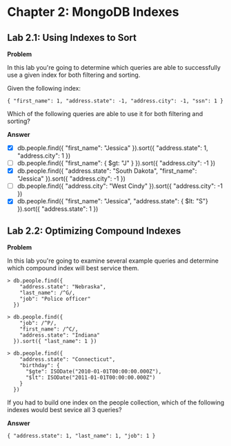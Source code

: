 # Chapter 2: MongoDB Indexes

## Lab 2.1: Using Indexes to Sort

**Problem**

In this lab you're going to determine which queries are able to successfully use a given index for both filtering and sorting.

Given the following index:

```
{ "first_name": 1, "address.state": -1, "address.city": -1, "ssn": 1 }
```

Which of the following queries are able to use it for both filtering and sorting?

**Answer**

- [x] db.people.find({ "first_name": "Jessica" }).sort({ "address.state": 1, "address.city": 1 })
- [ ] db.people.find({ "first_name": { \$gt: "J" } }).sort({ "address.city": -1 })
- [x] db.people.find({ "address.state": "South Dakota", "first_name": "Jessica" }).sort({ "address.city": -1 })
- [ ] db.people.find({ "address.city": "West Cindy" }).sort({ "address.city": -1 })
- [x] db.people.find({ "first_name": "Jessica", "address.state": { \$lt: "S"} }).sort({ "address.state": 1 })

## Lab 2.2: Optimizing Compound Indexes

**Problem**

In this lab you're going to examine several example queries and determine which compound index will best service them.

```
> db.people.find({
    "address.state": "Nebraska",
    "last_name": /^G/,
    "job": "Police officer"
  })
```

```
> db.people.find({
    "job": /^P/,
    "first_name": /^C/,
    "address.state": "Indiana"
  }).sort({ "last_name": 1 })
```

```
> db.people.find({
    "address.state": "Connecticut",
    "birthday": {
      "$gte": ISODate("2010-01-01T00:00:00.000Z"),
      "$lt": ISODate("2011-01-01T00:00:00.000Z")
    }
  })
```

If you had to build one index on the people collection, which of the following indexes would best sevice all 3 queries?

**Answer**

```
{ "address.state": 1, "last_name": 1, "job": 1 }
```
